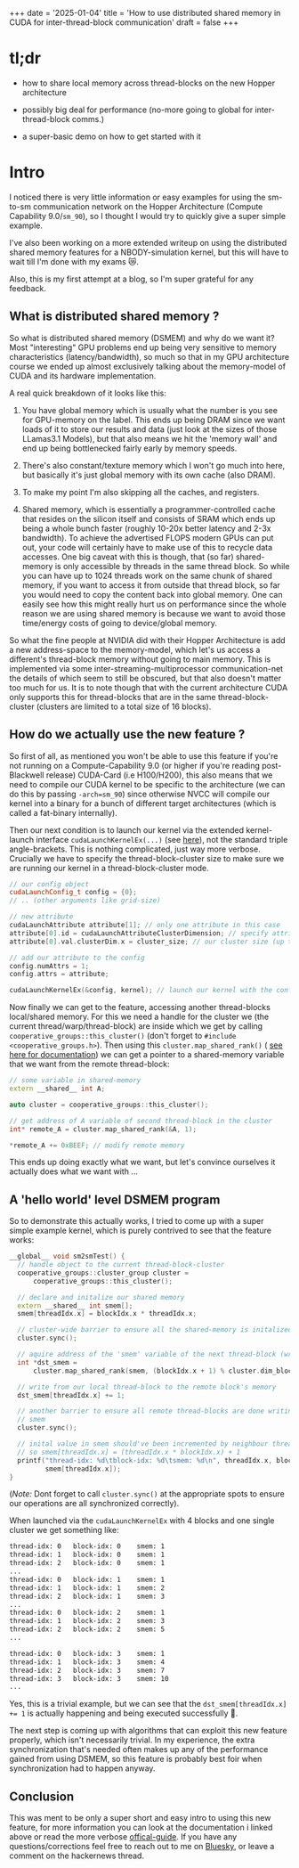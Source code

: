 +++
date = '2025-01-04'
title = 'How to use distributed shared memory in CUDA for inter-thread-block communication'
draft = false
+++

# tl;dr

- how to share local memory across thread-blocks on the new Hopper architecture

- possibly big deal for performance (no-more going to global for inter-thread-block comms.)

- a super-basic demo on how to get started with it


# Intro

I noticed there is very little information or easy examples for using the sm-to-sm communication network on the Hopper Architecture (Compute Capability 9.0/`sm_90`),
so I thought I would try to quickly give a super simple example.

 I've also been working on a more extended writeup on using the distributed shared memory features for a
NBODY-simulation kernel, but this will have to wait till I'm done with my exams 😿. 

Also, this is my first attempt at a blog, so I'm super grateful for any feedback.

## What is distributed shared memory ?

So what is distributed shared memory (DSMEM) and why do we want it? Most "interesting" GPU problems end up being very sensitive to memory characteristics (latency/bandwidth),
so much so that in my GPU architecture course we ended up almost exclusively talking about the memory-model of CUDA and its hardware implementation.

A real quick breakdown of it looks like this:

1. You have global memory which is usually what the number is you see for GPU-memory on the label. This ends up being DRAM since we want loads of it to store our results and data
   (just look at the sizes of those LLamas3.1 Models), but that also means we hit the 'memory wall' and end up being bottlenecked fairly early by memory speeds.

2. There's also constant/texture memory which I won't go much into here, but basically it's just global memory with its own cache (also DRAM).

3. To make my point I'm also skipping all the caches, and registers.

4. Shared memory, which is essentially a programmer-controlled cache that resides on the silicon itself and consists of SRAM which ends up being a whole bunch faster (roughly 10-20x better latency and 2-3x bandwidth).
   To achieve the advertised FLOPS modern GPUs can put out, your code will certainly have to make use of this to recycle data accesses. One big caveat with this is though, that (so far) shared-memory
   is only accessible by threads in the same thread block. So while you can have up to 1024 threads work on the same chunk of shared memory, if you want to access it from outside that thread block,
   so far you would need to copy the content back into global memory. One can easily see how this might really hurt us on performance since the whole reason we are using shared memory is because we want to
   avoid those time/energy costs of going to device/global memory.

So what the fine people at NVIDIA did with their Hopper Architecture is add a new address-space to the memory-model, which let's us access a different's thread-block memory without going to main memory.
This is implemented via some inter-streaming-multiprocessor communication-net the details of which seem to still be obscured, but that also doesn't matter too much for us. It is to note though that with the current
architecture CUDA only supports this for thread-blocks that are in the same thread-block-cluster (clusters are limited to a total size of 16 blocks).

## How do we actually use the new feature ?

So first of all, as mentioned you won't be able to use this feature if you're not running on a Compute-Capability 9.0 (or higher if you're reading post-Blackwell release) CUDA-Card (i.e H100/H200),
this also means that we need to compile our CUDA kernel to be specific to the architecture (we can do this by passing `-arch=sm_90`) since otherwise NVCC will compile our kernel into a binary for a bunch of
different target architectures (which is called a fat-binary internally).

Then our next condition is to launch our kernel via the extended kernel-launch interface `cudaLaunchKernelEx(...)` (see [here](https://docs.nvidia.com/cuda/cuda-runtime-api/group__CUDART__HIGHLEVEL.html#group__CUDART__HIGHLEVEL_1g98d60efe48c3400a1c17a1edb698e530)),
not the standard triple angle-brackets. This is nothing complicated, just way more verbose. Crucially we have to specify the thread-block-cluster size to make sure we are running our kernel in a thread-block-cluster mode.

```cpp
// our config object
cudaLaunchConfig_t config = {0};
// .. (other arguments like grid-size)

// new attribute 
cudaLaunchAttribute attribute[1]; // only one attribute in this case
attribute[0].id = cudaLaunchAttributeClusterDimension; // specify attribute type
attribute[0].val.clusterDim.x = cluster_size; // our cluster size (up to 16)

// add our attribute to the config
config.numAttrs = 1;
config.attrs = attribute;

cudaLaunchKernelEx(&config, kernel); // launch our kernel with the config
```

Now finally we can get to the feature, accessing another thread-blocks local/shared memory.
For this we need a handle for the cluster we (the current thread/warp/thread-block) are inside which we get by calling `cooperative_groups::this_cluster()` (don't forget to `#include <cooperative_groups.h>`).
Then using this `cluster.map_shared_rank()` ( [see here for documentation](https://docs.nvidia.com/cuda/cuda-c-programming-guide/index.html#cluster-group-cg)) we can get a pointer to a shared-memory variable that we want from the remote thread-block:

```cpp
// some variable in shared-memory
extern __shared__ int A;

auto cluster = cooperative_groups::this_cluster();

// get address of A variable of second thread-block in the cluster
int* remote_A = cluster.map_shared_rank(&A, 1);

*remote_A += 0xBEEF; // modify remote memory
```

This ends up doing exactly what we want, but let's convince ourselves it actually does what we want with ...

## A 'hello world' level DSMEM program

So to demonstrate this actually works, I tried to come up with a super simple example kernel, which is purely contrived to see that the feature works:

```cpp
__global__ void sm2smTest() {
  // handle object to the current thread-block-cluster
  cooperative_groups::cluster_group cluster =
      cooperative_groups::this_cluster();

  // declare and initalize our shared memory
  extern __shared__ int smem[];
  smem[threadIdx.x] = blockIdx.x * threadIdx.x;

  // cluster-wide barrier to ensure all the shared-memory is initalized
  cluster.sync();

  // aquire address of the 'smem' variable of the next thread-block (wrap in )
  int *dst_smem =
      cluster.map_shared_rank(smem, (blockIdx.x + 1) % cluster.dim_blocks().x);

  // write from our local thread-block to the remote block's memory
  dst_smem[threadIdx.x] += 1;

  // another barrier to ensure all remote thread-blocks are done writing to our
  // smem
  cluster.sync();

  // inital value in smem should've been incremented by neighbour thread-block
  // so smem[threadIdx.x] = (threadIdx.x * blockIdx.x) + 1
  printf("thread-idx: %d\tblock-idx: %d\tsmem: %d\n", threadIdx.x, blockIdx.x,
         smem[threadIdx.x]);
}
```

(_Note:_ Dont forget to call `cluster.sync()` at the appropriate spots to ensure our operations are all synchronized correctly).

When launched via the `cudaLaunchKernelEx` with 4 blocks and one single cluster we get something like:

```bash
thread-idx: 0	block-idx: 0	smem: 1
thread-idx: 1	block-idx: 0	smem: 1
thread-idx: 2	block-idx: 0	smem: 1
...
thread-idx: 0	block-idx: 1	smem: 1
thread-idx: 1	block-idx: 1	smem: 2
thread-idx: 2	block-idx: 1	smem: 3
... 
thread-idx: 0	block-idx: 2	smem: 1
thread-idx: 1	block-idx: 2	smem: 3
thread-idx: 2	block-idx: 2	smem: 5
...

thread-idx: 0	block-idx: 3	smem: 1
thread-idx: 1	block-idx: 3	smem: 4
thread-idx: 2	block-idx: 3	smem: 7
thread-idx: 3	block-idx: 3	smem: 10
...
```

Yes, this is a trivial example, but we can see that the `dst_smem[threadIdx.x] += 1` is actually happening and being executed successfully 🎉.

The next step is coming up with algorithms that can exploit this new feature properly, which isn't necessarily trivial. In my experience, the extra synchronization that's needed often makes up any
of the performance gained from using DSMEM, so this feature is probably best foir when synchronization had to happen anyway.

## Conclusion

This was ment to be only a super short and easy intro to using this new feature, for more information you can look at the documentation i linked above or read the more verbose [offical-guide](https://docs.nvidia.com/cuda/cuda-c-programming-guide/#distributed-shared-memory).
If you have any questions/corrections feel free to reach out to me on [Bluesky](https://bsky.app/profile/jakobs99.bsky.social), or leave a comment on the hackernews thread.
